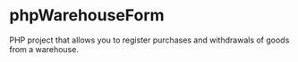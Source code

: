 # phpWarehouseForm
PHP project that allows you to register purchases and withdrawals of goods from a warehouse.
